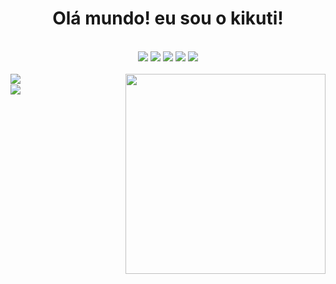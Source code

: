 <h1 align="center">Olá mundo! eu sou o <b>kikuti!</b></h1>

<br>

<div align="center">
  <img src="https://img.shields.io/badge/html%205-fafafa?style=for-the-badge&logo=html5&logoColor=fafafa&labelColor=012cd1" />
  <img src="https://img.shields.io/badge/css%203-fafafa?style=for-the-badge&logo=css3&logoColor=fafafa&labelColor=012cd1" />
  <img src="https://img.shields.io/badge/-JavaScript-fafafa?style=for-the-badge&logo=javascript&logoColor=fafafa&labelColor=012cd1" />
  <img src="https://img.shields.io/badge/-git-fafafa?style=for-the-badge&logo=git&logoColor=fafafa&labelColor=012cd1" />
  <img src="https://img.shields.io/badge/-github-fafafa?style=for-the-badge&logo=github&logoColor=fafafa&labelColor=012cd1" />
</div>

<br>
<img align="right" src="https://avatars.githubusercontent.com/u/12498746?s=460&u=4aadc1f5f02d0988963c53ad8798f87ec80f5eea&v=4" width="320px"/>
<img align="left" src="https://github-readme-stats.vercel.app/api?username=kikuti-fullstack&show_icons=true&theme=radical&title_color=0124b4&text_color=fafafa&icon_color=012cd1" />
<br>
<img align="left" src="https://github-readme-stats.vercel.app/api/top-langs/?username=kikuti-fullstack&theme=radical&title_color=012cd1&text_color=fafafa" />

